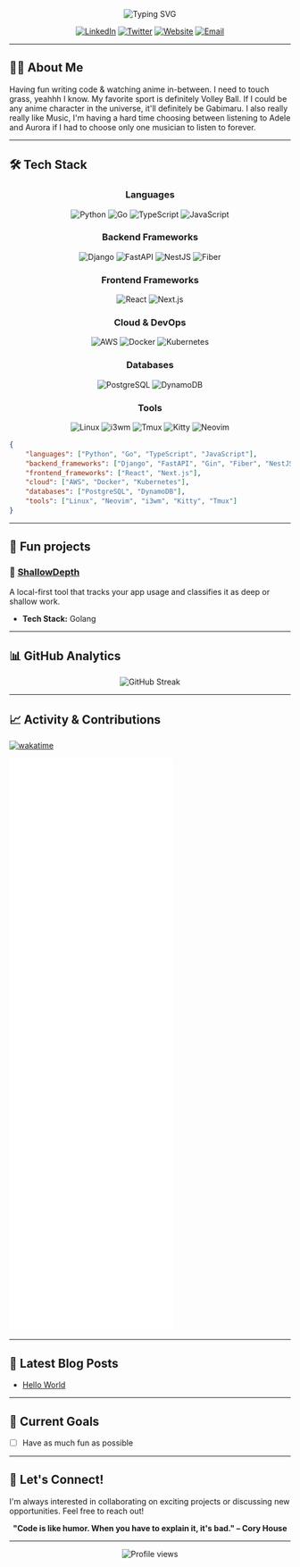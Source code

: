 <div align="center">
  <img src="https://readme-typing-svg.demolab.com?font=Fira+Code&weight=600&size=28&duration=4000&pause=1000&color=BD93F9&center=true&vCenter=true&random=false&width=435&lines=Hi+there%2C+I'm+Gabriel+%F0%9F%91%8B;Full-Stack+Developer+%F0%9F%92%BB;Cloud+Engineer+%E2%98%81%EF%B8%8F;Having+Fun+%F0%9F%9A%80" alt="Typing SVG" />
</div>

<div align="center">
  
  [![LinkedIn](https://img.shields.io/badge/LinkedIn-0077B5?style=for-the-badge&logo=linkedin&logoColor=white)](https://www.linkedin.com/in/gabrielrockson/)
  [![Twitter](https://img.shields.io/badge/Twitter-1DA1F2?style=for-the-badge&logo=twitter&logoColor=white)](https://twitter.com/gabrielrockson_)
  [![Website](https://img.shields.io/badge/Website-FF7139?style=for-the-badge&logo=firefox&logoColor=white)](https://www.gabrielrockson.com)
  [![Email](https://img.shields.io/badge/Email-D14836?style=for-the-badge&logo=gmail&logoColor=white)](mailto:contact@gabrielrockson.com)

</div>

---

## 👨‍💻 About Me

Having fun writing code & watching anime in-between. I need to touch grass, yeahhh I know. My favorite sport is definitely Volley Ball. If I could be any anime character in the universe, it'll definitely be Gabimaru. I also really really like Music, I'm having a hard time choosing between listening to Adele and Aurora if I had to choose only one musician to listen to forever.

---

## 🛠️ Tech Stack

<div align="center">

### Languages
![Python](https://img.shields.io/badge/Python-3776AB?style=for-the-badge&logo=python&logoColor=white)
![Go](https://img.shields.io/badge/Go-00ADD8?style=for-the-badge&logo=go&logoColor=white)
![TypeScript](https://img.shields.io/badge/TypeScript-007ACC?style=for-the-badge&logo=typescript&logoColor=white)
![JavaScript](https://img.shields.io/badge/JavaScript-F7DF1E?style=for-the-badge&logo=javascript&logoColor=black)

### Backend Frameworks
![Django](https://img.shields.io/badge/Django-092E20?style=for-the-badge&logo=django&logoColor=white)
![FastAPI](https://img.shields.io/badge/FastAPI-005571?style=for-the-badge&logo=fastapi)
![NestJS](https://img.shields.io/badge/nestjs-E0234E?style=for-the-badge&logo=nestjs&logoColor=white)
![Fiber](https://img.shields.io/badge/Fiber-00ADD8?style=for-the-badge&logo=go&logoColor=white)

### Frontend Frameworks
![React](https://img.shields.io/badge/React-20232A?style=for-the-badge&logo=react&logoColor=61DAFB)
![Next.js](https://img.shields.io/badge/Next-black?style=for-the-badge&logo=next.js&logoColor=white)

### Cloud & DevOps
![AWS](https://img.shields.io/badge/Amazon_AWS-232F3E?style=for-the-badge&logo=amazon-aws&logoColor=white)
![Docker](https://img.shields.io/badge/docker-%230db7ed.svg?style=for-the-badge&logo=docker&logoColor=white)
![Kubernetes](https://img.shields.io/badge/kubernetes-%23326ce5.svg?style=for-the-badge&logo=kubernetes&logoColor=white)

### Databases
![PostgreSQL](https://img.shields.io/badge/PostgreSQL-316192?style=for-the-badge&logo=postgresql&logoColor=white)
![DynamoDB](https://img.shields.io/badge/Amazon%20DynamoDB-4053D6?style=for-the-badge&logo=Amazon%20DynamoDB&logoColor=white)

### Tools
![Linux](https://img.shields.io/badge/Linux-FCC624?style=for-the-badge&logo=linux&logoColor=black)
![i3wm](https://img.shields.io/badge/i3wm-1e88e5?style=for-the-badge&logo=i3&logoColor=white)
![Tmux](https://img.shields.io/badge/tmux-1BB91F?style=for-the-badge&logo=tmux&logoColor=white)
![Kitty](https://img.shields.io/badge/Kitty-000000?style=for-the-badge&logo=gnome-terminal&logoColor=white)
![Neovim](https://img.shields.io/badge/NeoVim-%2357A143.svg?&style=for-the-badge&logo=neovim&logoColor=white)

</div>

```json
{
    "languages": ["Python", "Go", "TypeScript", "JavaScript"],
    "backend_frameworks": ["Django", "FastAPI", "Gin", "Fiber", "NestJS"],
    "frontend_frameworks": ["React", "Next.js"],
    "cloud": ["AWS", "Docker", "Kubernetes"],
    "databases": ["PostgreSQL", "DynamoDB"],
    "tools": ["Linux", "Neovim", "i3wm", "Kitty", "Tmux"]
}
```

---

## 🚀 Fun projects

### 🌟 [ShallowDepth](https://github.com/Gabriel-Rockson/shallowdepth)
A local-first tool that tracks your app usage and classifies it as deep or shallow work.
- **Tech Stack:** Golang

---

## 📊 GitHub Analytics

<div align="center">

  ![GitHub Streak](https://streak-stats.demolab.com/?user=Gabriel-Rockson&theme=dracula&hide_border=true&background=0D1117)

</div>

---

## 📈 Activity & Contributions

[![wakatime](https://wakatime.com/badge/user/b7bf4d25-9b24-4610-a436-b47f6fc047d1.svg)](https://wakatime.com/@b7bf4d25-9b24-4610-a436-b47f6fc047d1)

<picture>
  <img src="/github-metrics.svg" alt="Core Metrics">
</picture>

---

## 📝 Latest Blog Posts

<!-- BLOG-POST-LIST:START -->
- [Hello World](https://www.gabrielrockson.com/blog/hello-world)
<!-- BLOG-POST-LIST:END -->

---

## 🎯 Current Goals

- [ ] Have as much fun as possible

---

## 🤝 Let's Connect!

I'm always interested in collaborating on exciting projects or discussing new opportunities. Feel free to reach out!

<div align="center">
  
  **"Code is like humor. When you have to explain it, it's bad." – Cory House**
  
</div>

---

<div align="center">
  <img src="https://komarev.com/ghpvc/?username=Gabriel-Rockson&color=blueviolet&style=flat-square&label=Profile+Views" alt="Profile views" />
</div>
